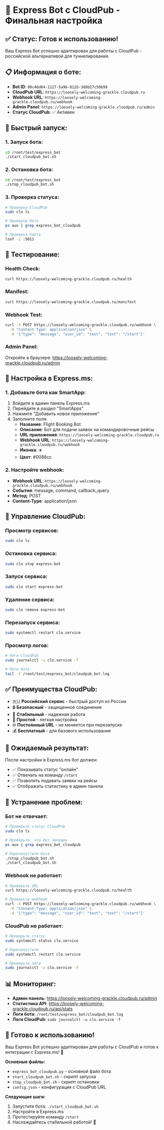 # 🚀 Express Bot с CloudPub - Финальная настройка

## ✅ Статус: Готов к использованию!

Ваш Express Bot успешно адаптирован для работы с CloudPub - российской альтернативой для туннелирования.

## 📋 Информация о боте:

- **Bot ID**: `00c46d64-1127-5a96-812d-3d8b27c58b99`
- **CloudPub URL**: `https://loosely-welcoming-grackle.cloudpub.ru`
- **Webhook URL**: `https://loosely-welcoming-grackle.cloudpub.ru/webhook`
- **Admin Panel**: `https://loosely-welcoming-grackle.cloudpub.ru/admin`
- **Статус CloudPub**: ✅ Активен

## 🔧 Быстрый запуск:

### 1. Запуск бота:
```bash
cd /root/test/express_bot
./start_cloudpub_bot.sh
```

### 2. Остановка бота:
```bash
cd /root/test/express_bot
./stop_cloudpub_bot.sh
```

### 3. Проверка статуса:
```bash
# Проверка CloudPub
sudo clo ls

# Проверка бота
ps aux | grep express_bot_cloudpub

# Проверка порта
lsof -i :5011
```

## 🧪 Тестирование:

### Health Check:
```bash
curl https://loosely-welcoming-grackle.cloudpub.ru/health
```

### Manifest:
```bash
curl https://loosely-welcoming-grackle.cloudpub.ru/manifest
```

### Webhook Test:
```bash
curl -X POST https://loosely-welcoming-grackle.cloudpub.ru/webhook \
  -H "Content-Type: application/json" \
  -d '{"type": "message", "user_id": "test", "text": "/start"}'
```

### Admin Panel:
Откройте в браузере: https://loosely-welcoming-grackle.cloudpub.ru/admin

## 📱 Настройка в Express.ms:

### 1. Добавьте бота как SmartApp:
1. Войдите в админ панель Express.ms
2. Перейдите в раздел "SmartApps"
3. Нажмите "Добавить новое приложение"
4. Заполните поля:
   - **Название**: Flight Booking Bot
   - **Описание**: Бот для подачи заявок на командировочные рейсы
   - **URL приложения**: `https://loosely-welcoming-grackle.cloudpub.ru`
   - **Webhook URL**: `https://loosely-welcoming-grackle.cloudpub.ru/webhook`
   - **Иконка**: ✈️
   - **Цвет**: #0088cc

### 2. Настройте webhook:
- **Webhook URL**: `https://loosely-welcoming-grackle.cloudpub.ru/webhook`
- **События**: message, command, callback_query
- **Метод**: POST
- **Content-Type**: application/json

## 🔧 Управление CloudPub:

### Просмотр сервисов:
```bash
sudo clo ls
```

### Остановка сервиса:
```bash
sudo clo stop express-bot
```

### Запуск сервиса:
```bash
sudo clo start express-bot
```

### Удаление сервиса:
```bash
sudo clo remove express-bot
```

### Перезапуск сервиса:
```bash
sudo systemctl restart clo.service
```

### Просмотр логов:
```bash
# Логи CloudPub
sudo journalctl -u clo.service -f

# Логи бота
tail -f /root/test/express_bot/cloudpub_bot.log
```

## ✅ Преимущества CloudPub:

- 🇷🇺 **Российский сервис** - быстрый доступ из России
- 🔒 **Безопасный** - защищенное соединение
- 🚀 **Стабильный** - надежная работа
- 🔧 **Простой** - легкая настройка
- 🌐 **Постоянный URL** - не меняется при перезапуске
- 💰 **Бесплатный** - для базового использования

## 🎯 Ожидаемый результат:

После настройки в Express.ms бот должен:
- ✅ Показывать статус "онлайн"
- ✅ Отвечать на команду `/start`
- ✅ Позволять подавать заявки на рейсы
- ✅ Отображать статистику в админ панели

## 🔧 Устранение проблем:

### Бот не отвечает:
```bash
# Проверьте статус CloudPub
sudo clo ls

# Проверьте, что бот запущен
ps aux | grep express_bot_cloudpub

# Перезапустите бота
./stop_cloudpub_bot.sh
./start_cloudpub_bot.sh
```

### Webhook не работает:
```bash
# Проверьте URL
curl https://loosely-welcoming-grackle.cloudpub.ru/health

# Проверьте webhook
curl -X POST https://loosely-welcoming-grackle.cloudpub.ru/webhook \
  -H "Content-Type: application/json" \
  -d '{"type": "message", "user_id": "test", "text": "/start"}'
```

### CloudPub не работает:
```bash
# Проверьте статус
sudo systemctl status clo.service

# Перезапустите
sudo systemctl restart clo.service

# Проверьте логи
sudo journalctl -u clo.service -f
```

## 📊 Мониторинг:

- **Админ панель**: https://loosely-welcoming-grackle.cloudpub.ru/admin
- **Статистика API**: https://loosely-welcoming-grackle.cloudpub.ru/api/stats
- **Логи бота**: `/root/test/express_bot/cloudpub_bot.log`
- **Логи CloudPub**: `sudo journalctl -u clo.service -f`

## 🚀 Готово к использованию!

Ваш Express Bot успешно адаптирован для работы с CloudPub и готов к интеграции с Express.ms! 🎉

**Основные файлы:**
- `express_bot_cloudpub.py` - основной файл бота
- `start_cloudpub_bot.sh` - скрипт запуска
- `stop_cloudpub_bot.sh` - скрипт остановки
- `config.json` - конфигурация с CloudPub URL

**Следующие шаги:**
1. Запустите бота: `./start_cloudpub_bot.sh`
2. Настройте в Express.ms
3. Протестируйте команду `/start`
4. Наслаждайтесь стабильной работой! 🎉
